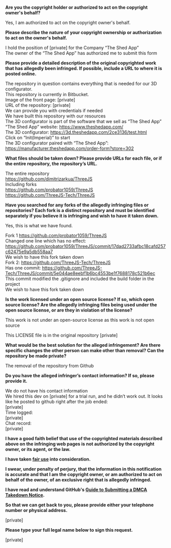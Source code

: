 **Are you the copyright holder or authorized to act on the copyright owner's behalf?**

Yes, I am authorized to act on the copyright owner's behalf.

**Please describe the nature of your copyright ownership or authorization to act on the owner's behalf.**

I hold the position of [private] for the Company “The Shed App”  
The owner of the “The Shed App” has authorized me to submit this form

**Please provide a detailed description of the original copyrighted work that has allegedly been infringed. If possible, include a URL to where it is posted online.**

The repository in question contains everything that is needed for our 3D configurator.  
This repository is currently in Bitbucket.  
Image of the front page: [private]    
URL of the repository: [private]    
We can provide you with credentials if needed  
We have built this repository with our resources  
The 3D configurator is part of the software that we sell as “The Shed App”  
“The Shed App” website: https://www.theshedapp.com/  
The 3D configurator: https://3d.theshedapp.com/2ce3136/test.html  
Click on “Init(Imperial)” to start  
The 3D configurator paired with “The Shed App”: https://manufacturer.theshedapp.com/order-form?store=302  

**What files should be taken down? Please provide URLs for each file, or if the entire repository, the repository’s URL.**

The entire repository  
https://github.com/dimitrizarkua/ThreeJS  
Including forks  
https://github.com/probator1059/ThreeJS  
https://github.com/ThreeJS-Tech/ThreeJS  

**Have you searched for any forks of the allegedly infringing files or repositories? Each fork is a distinct repository and must be identified separately if you believe it is infringing and wish to have it taken down.**

Yes, this is what we have found.  

Fork 1 https://github.com/probator1059/ThreeJS  
Changed one line which has no effect: https://github.com/probator1059/ThreeJS/commit/17dad2733afbc18cafd257c62475e9a5db558aa7  
We wish to have this fork taken down  
Fork 2: https://github.com/ThreeJS-Tech/ThreeJS  
Has one commit: https://github.com/ThreeJS-Tech/ThreeJS/commit/5e044ae8eebf1b6bc4553be1f7688178c521b6ec  
This commit modified the .gitignore and included the build folder in the project  
We wish to have this fork taken down  

**Is the work licensed under an open source license? If so, which open source license? Are the allegedly infringing files being used under the open source license, or are they in violation of the license?**

This work is not under an open-source license as this work is not open source

This LICENSE file is in the original repository
[private]  

**What would be the best solution for the alleged infringement? Are there specific changes the other person can make other than removal? Can the repository be made private?**

The removal of the repository from Github

**Do you have the alleged infringer’s contact information? If so, please provide it.**

We do not have his contact information  
We hired this dev on [private] for a trial run, and he didn’t work out. It looks like he posted to github right after the job ended:  
[private]    
Time logged:  
[private]  
Chat record:  
[private]  

**I have a good faith belief that use of the copyrighted materials described above on the infringing web pages is not authorized by the copyright owner, or its agent, or the law.**

**I have taken <a href="https://www.lumendatabase.org/topics/22">fair use</a> into consideration.**

**I swear, under penalty of perjury, that the information in this notification is accurate and that I am the copyright owner, or am authorized to act on behalf of the owner, of an exclusive right that is allegedly infringed.**

**I have read and understand GitHub's <a href="https://docs.github.com/articles/guide-to-submitting-a-dmca-takedown-notice/">Guide to Submitting a DMCA Takedown Notice</a>.**

**So that we can get back to you, please provide either your telephone number or physical address.**

[private]

**Please type your full legal name below to sign this request.**

[private]
